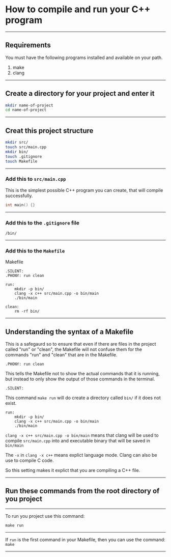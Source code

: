 # How to compile and run your C++ program
_______________________________________________________________________________
## Requirements

You must have the following programs installed and available on your path.

1. make
2. clang

_______________________________________________________________________________
## Create a directory for your project and enter it

```sh
mkdir name-of-project
cd name-of-project
```
_______________________________________________________________________________
## Creat this project structure

```sh
mkdir src/
touch src/main.cpp
mkdir bin/
touch .gitignore
touch Makefile
```
_______________________________________________________________________________
### Add this to `src/main.cpp` 

This is the simplest possible C++ program you can create, 
that will compile successfully.

```cpp
int main() {}
```
_______________________________________________________________________________
### Add this to the `.gitignore` file

```gitignore
/bin/
```
_______________________________________________________________________________
### Add this to the `Makefile`

Makefile
```make
.SILENT:
.PHONY: run clean
 
run:
	mkdir -p bin/
	clang -x c++ src/main.cpp -o bin/main
	./bin/main

clean:
	rm -rf bin/
```
_______________________________________________________________________________
## Understanding the syntax of a Makefile

This is a safegaurd so to ensure that even if there are files in the project
called "run" or "clean", the Makefile will not confuse them for the commands
"run" and "clean" that are in the Makefile.

```
.PHONY: run clean
```

This tells the Makefile not to show the actual commands that it is running,
but instead to only show the output of those commands in the terminal. 
```
.SILENT:
```

This command `make run` will do create a directory called `bin/` if it does
not exist.
```
run:
    mkdir -p bin/
    clang -x c++ src/main.cpp -o bin/main
    ./bin/main
```

`clang -x c++ src/main.cpp -o bin/main` means that clang will be used 
to compile `src/main.cpp` into and executable binary that will be saved in
`bin/main`

The `-x` in `clang -x c++` means explict language mode. Clang can also be
use to compile C code. 

So this setting makes it explict that you are compiling a C++ file.

_______________________________________________________________________________
## Run these commands from the root directory of you project

_______________________________________________________________________________

To run you project use this command: 

`make run`
_______________________________________________________________________________

If `run` is the first command in your Makefile, then you can use the command:
`make`

_______________________________________________________________________________
